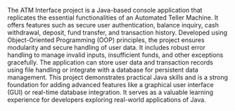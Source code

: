 The ATM Interface project is a Java-based console application that replicates the essential functionalities of an Automated Teller Machine. It offers features such as secure user authentication, balance inquiry, cash withdrawal, deposit, fund transfer, and transaction history. Developed using Object-Oriented Programming (OOP) principles, the project ensures modularity and secure handling of user data. It includes robust error handling to manage invalid inputs, insufficient funds, and other exceptions gracefully. The application can store user data and transaction records using file handling or integrate with a database for persistent data management. This project demonstrates practical Java skills and is a strong foundation for adding advanced features like a graphical user interface (GUI) or real-time database integration. It serves as a valuable learning experience for developers exploring real-world applications of Java.
